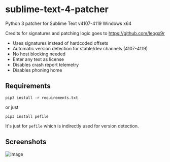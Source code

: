 # sublime-text-4-patcher
Python 3 patcher for Sublime Text v4107-4119 Windows x64

Credits for signatures and patching logic goes to https://github.com/leogx9r

- Uses signatures instead of hardcoded offsets
- Automatic version detection for stable/dev channels (4107-4119)
- No host blocking needed
- Enter any text as license
- Disables crash report telemetry
- Disables phoning home

## Requirements

```pip3 install -r requirements.txt```

or just

```pip3 install pefile```

It's just for `pefile` which is indirectly used for version detection.

## Screenshots

![image](https://user-images.githubusercontent.com/16717153/137697489-e8e240af-b9e8-4964-b62a-a6862524e0ef.png)


